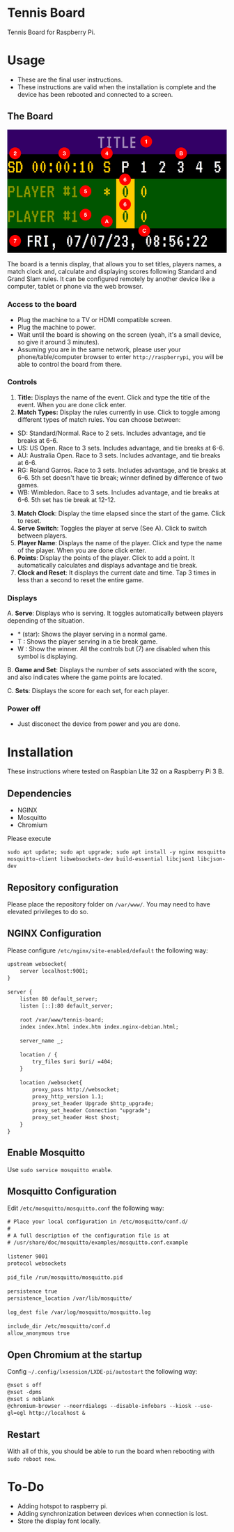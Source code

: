 # Tennis Board
Tennis Board for Raspberry Pi.

# Usage
* These are the final user instructions.
* These instructions are valid when the installation is complete and the device has been rebooted and connected to a screen.

## The Board
![Tennis Board Screenshot](tennis-board.png)

The board is a tennis display, that allows you to set titles, players names, a match clock and, calculate and displaying scores following Standard and Grand Slam rules. It can be configured remotely by another device like a computer, tablet or phone via the web browser.

### Access to the board
* Plug the machine to a TV or HDMI compatible screen.
* Plug the machine to power.
* Wait until the board is showing on the screen (yeah, it's a small device, so give it around 3 minutes).
* Assuming you are in the same network, please user your phone/table/computer browser to enter `http://raspberrypi`, you will be able to control the board from there.

### Controls

1. **Title:** Displays the name of the event. Click and type the title of the event. When you are done click enter.
2. **Match Types:** Display the rules currently in use. Click to toggle among different types of match rules. You can choose between:
  * SD: Standard/Normal. Race to 2 sets. Includes advantage, and tie breaks at 6-6.
  * US: US Open. Race to 3 sets. Includes advantage, and tie breaks at 6-6.
  * AU: Australia Open. Race to 3 sets. Includes advantage, and tie breaks at 6-6.
  * RG: Roland Garros. Race to 3 sets. Includes advantage, and tie breaks at 6-6. 5th set doesn't have tie break; winner defined by difference of two games.
  * WB: Wimbledon. Race to 3 sets. Includes advantage, and tie breaks at 6-6. 5th set has tie break at 12-12.
3. **Match Clock**: Display the time elapsed since the start of the game. Click to reset.
4. **Serve Switch**: Toggles the player at serve (See A). Click to switch between players.
5. **Player Name**: Displays the name of the player. Click and type the name of the player. When you are done click enter.
6. **Points**: Display the points of the player. Click to add a point. It automatically calculates and displays advantage and tie break.
7. **Clock and Reset**: It displays the current date and time. Tap 3 times in less than a second to reset the entire game.

### Displays

  A. **Serve**: Displays who is serving. It toggles automatically between players depending of the situation.
  * \* (star): Shows the player serving in a normal game.
  * T : Shows the player serving in a tie break game.
  * W : Show the winner. All the controls but (7) are disabled when this symbol is displaying.
    
  B. **Game and Set**: Displays the number of sets associated with the score, and also indicates where the game points are located.

  C. **Sets**: Displays the score for each set, for each player.

### Power off
* Just disconect the device from power and you are done.

# Installation
These instructions where tested on Raspbian Lite 32 on a Raspberry Pi 3 B. 

## Dependencies

* NGINX
* Mosquitto
* Chromium

Please execute 

```
sudo apt update; sudo apt upgrade; sudo apt install -y nginx mosquitto mosquitto-client libwebsockets-dev build-essential libcjson1 libcjson-dev
```
## Repository configuration
Please place the repository folder on `/var/www/`. You may need to have elevated privileges to do so.

## NGINX Configuration
Please configure `/etc/nginx/site-enabled/default` the following way:
```
upstream websocket{
	server localhost:9001;
}

server {
	listen 80 default_server;
	listen [::]:80 default_server;

	root /var/www/tennis-board;
	index index.html index.htm index.nginx-debian.html;

	server_name _;

	location / {
		try_files $uri $uri/ =404;
	}

	location /websocket{
		proxy_pass http://websocket;
		proxy_http_version 1.1;
		proxy_set_header Upgrade $http_upgrade;
		proxy_set_header Connection "upgrade";
		proxy_set_header Host $host;
	}
}
```

## Enable Mosquitto
Use `sudo service mosquitto enable`.

## Mosquitto Configuration
Edit `/etc/mosquitto/mosquitto.conf` the following way:
```
# Place your local configuration in /etc/mosquitto/conf.d/
#
# A full description of the configuration file is at
# /usr/share/doc/mosquitto/examples/mosquitto.conf.example

listener 9001
protocol websockets

pid_file /run/mosquitto/mosquitto.pid

persistence true
persistence_location /var/lib/mosquitto/

log_dest file /var/log/mosquitto/mosquitto.log

include_dir /etc/mosquitto/conf.d
allow_anonymous true
```
## Open Chromium at the startup
Config `~/.config/lxsession/LXDE-pi/autostart` the following way:

```
@xset s off
@xset -dpms
@xset s noblank
@chromium-browser --noerrdialogs --disable-infobars --kiosk --use-gl=egl http://localhost &
```
## Restart
With all of this, you should be able to run the board when rebooting with `sudo reboot now`.

# To-Do
* Adding hotspot to raspberry pi.
* Adding synchronization between devices when connection is lost.
* Store the display font locally.

